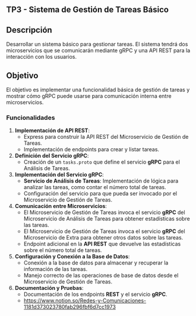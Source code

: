 ## **TP3 - Sistema de Gestión de Tareas Básico**

## **Descripción**
Desarrollar un sistema básico para gestionar tareas.
El sistema tendrá dos microservicios que se comunicarán mediante gRPC y una API REST para la interacción con los usuarios.

## **Objetivo**
El objetivo es implementar una funcionalidad básica de gestión de tareas y mostrar cómo gRPC puede usarse para comunicación interna entre microservicios.

### **Funcionalidades**
1. **Implementación de API REST**:
    - Express para construir la API REST del Microservicio de Gestión de Tareas.
    - Implementación de endpoints para crear y listar tareas.
2. **Definición del Servicio gRPC**:
    - Creación de un `tasks.proto` que define el servicio **gRPC** para el Análisis de Tareas.
3. **Implementación del Servicio gRPC**:
    - **Servicio de Análisis de Tareas**: Implementación de lógica para analizar las tareas, como contar el número total de tareas.
    - Configuración del servicio para que pueda ser invocado por el Microservicio de Gestión de Tareas.
4. **Comunicación entre Microservicios**:
    - El Microservicio de Gestión de Tareas invoca el servicio **gRPC** del Microservicio de Análisis de Tareas para obtener estadísticas sobre las tareas.
    - El Microservicio de Gestión de Tareas invoca el servicio **gRPC** del Microservicio de Extra para obtener otros datos sobre las tareas.
    - Endpoint adicional en la **API REST** que devuelve las estadísticas sobre el número total de tareas.
5. **Configuración y Conexión a la Base de Datos**:
    - Conexión a la base de datos para almacenar y recuperar la información de las tareas.
    - Manejo correcto de las operaciones de base de datos desde el Microservicio de Gestión de Tareas.
6. **Documentación y Pruebas**:
    - Documentación de los endpoints **REST** y el servicio **gRPC**.
    - https://www.notion.so/Redes-y-Comunicaciones-1181d373023780fab296fbf6d7cc1973
